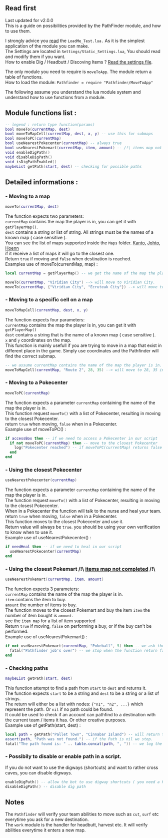 ## Read first
Last updated for v2.0.0  
This is a guide on possibilities provided by the PathFinder module, and how to use them.

I strongly advice you [read](https://github.com/MeltWS/ProShinePathfinder/blob/master/LoadMe_Test.lua) the `LoadMe_Test.lua.` As it is the simplest application of the module you can make.  
The Settings are located in `Settings/Static_Settings.lua`, You should read and modify them if you want.  
How to enable Dig / Headbutt / Discoving Items ? [Read the settings file](https://github.com/MeltWS/ProShinePathfinder/blob/master/Settings/Static_Settings.lua).

The only module you need to require is `moveToApp`. The module return a table of functions.  
How to load the module: `Pathfinder = require "Pathfinder/MoveToApp"`

The following assume you understand the lua module system and understand how to use functions from a module.

## Module functions list :
```lua
-- legend : return type function(params)
bool moveTo(currentMap, dest)
bool moveToMapCell(currentMap, dest, x, y) -- use this for submaps
bool moveToPC(currentMap)
bool useNearestPokecenter(currentMap) -- always true
bool useNearestPokemart(currentMap, item, amount) -- /!\ items map not fully completed /!\
void enableDigPath()
void disableDigPath()
void isDigPathEnabled()
maybeList getPath(start, dest) -- checking for possible paths
```

## Detailed informations :
### - Moving to a map
```lua
moveTo(currentMap, dest)
```
The function expects two parameters:  
`currentMap` contains the map the player is in, you can get it with `getPlayerMap()`.  
`dest` contains a string or list of string. All strings must be the names of a known map ( case sensitive ).  
You can see the list of maps supported inside the `Maps` folder. [Kanto](https://github.com/MeltWS/ProShinePathfinder/blob/master/Pathfinder/Maps/Kanto/KantoMap.lua), [Johto](https://github.com/MeltWS/ProShinePathfinder/blob/master/Pathfinder/Maps/Johto/JohtoMap.lua), [Hoenn](https://github.com/MeltWS/ProShinePathfinder/blob/master/Pathfinder/Maps/Hoenn/HoennMap.lua)  
if it receive a list of maps it will go to the closest one.  
Return `true` if moving and `false` when destination is reached.  
Examples use of moveTo(currentMap, map) :
```lua
local currentMap = getPlayerMap() -- we get the name of the map the player is in.

moveTo(currentMap, "Viridian City") --> will move to Viridian City.
moveTo(currentMap, {"Viridian City", "Ecruteak City"}) --> will move to the closest map found.
```  
### - Moving to a specific cell on a map
```lua
moveToMapCell(currentMap, dest, x, y)
```
The function expects four parameters:  
`currentMap` contains the map the player is in, you can get it with `getPlayerMap()`  
`dest` contains a string that is the name of a known map ( case sensitive ).  
`x` and `y` coordinates on the map.  
This function is mainly usefull if you are trying to move in a map that exist in different place in the game. Simply use coordinates and the Pathfinder will find the correct submap.  
```lua
-- we assume currentMap contains the name of the map the player is in.
moveToMapCell(currentMap, "Route 2", 28, 35) --> will move to 28, 35 in Route 2.
```  
### - Moving to a Pokecenter
```lua
moveToPC(currentMap)
```
The function expects a parameter `currentMap` containing the name of the map the player is in.  
This function request `moveTo()` with a list of Pokecenter, resulting in moving to the closest Pokecenter.  
return `true` when moving, `false` when in a Pokecenter.  
Example use of moveToPC() :
```lua
if accessBox then -- if we need to access a Pokecenter in our script
  if not moveToPC(currentMap) then -- move to the closest Pokecenter
    log("Pokecenter reached") -- if moveToPC(currentMap) returns false we're in a Pokecenter
  end
end
```
### - Using the closest Pokecenter
```lua
useNearestPokecenter(currentMap)
```
The function expects a parameter `currentMap` containing the name of the map the player is in.  
The function request `moveTo()` with a list of Pokecenter, resulting in moving to the closest Pokecenter.  
When in a Pokecenter the function will talk to the nurse and heal your team.  
return `true` when moving, `false` when in a Pokecenter.  
This function moves to the closest Pokecenter and use it.  
Return value will always be `true`. you should be using your own verification to know when to use it.  
Example use of useNearestPokecenter() :
```lua
if needHeal then -- if we need to heal in our script
  useNearestPokecenter(currentMap)
end
```
### - Using the closest Pokemart /!\ [items map not completed](https://github.com/MeltWS/ProShinePathfinder/blob/master/Pathfinder/Maps/Items/Items.lua) /!\
```lua
useNearestPokemart(currentMap, item, amount)
```
The function expects 3 parameters:  
`currentMap` contains the name of the map the player is in.  
`item` contains the item to buy.  
`amount` the number of items to buy.  
The function moves to the closest Pokemart and buy the item `item` the number of item bought is `amount`.  
see the `item map` for a list of item supported  
Return `true` if moving, `false` on performing a buy, or if the buy can't be performed.  
Example use of useNearestPokemart() :
```lua
if not useNearestPokemart(currentMap, "Pokeball", 5) then -- we ask the pathfinder to go buy 5 pokeballs.
  fatal("Pathfinder job's over") -- we stop when the function return false.
end
```
### - Checking paths
```lua
maybeList getPath(start, dest)
```
This function attempt to find a path from `start` to `dest` and returns it.  
The function expects `start` to be a string and `dest` to be a string or a list of strings.  
The return will either be a list with nodes: `{"n1", "n2", ...}` which represent the path. Or `nil` if no path could be found.  
It could be used to check if an account can pathfind to a destination with the current team / items it has. Or other creative purposes.  
Example use of getPath(start, dest) :
```lua
local path = getPath("Pallet Town", "Cinnabar Island") -- will return true if we can move from Pallet Town to Cinnabar Island
assert(path, "Path was not found.") -- if the Path is nil we stop.
fatal("The path found is: " .. table.concat(path, ", ")) -- we log the path found and terminate.
```
### - Possibily to disable or enable path in a script.
If you do not want to use the digways (shortcuts) and want to rather cross caves, you can disable digways.
```lua
enableDigPath() -- allow the bot to use digway shortcuts ( you need a Pokemon with dig and 155 happiness )
disableDigPath() -- disable dig path
```
## Notes
The `Pathfinder` will verify your team abilities to move such as `cut`, `surf` etc everytime you ask for a new destination.  
The `work` module is the handler for headbutt, harvest etc. It will verify abilities everytime it enters a new map.  
